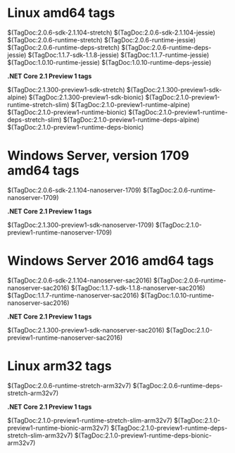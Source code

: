 # Linux amd64 tags

$(TagDoc:2.0.6-sdk-2.1.104-stretch)
$(TagDoc:2.0.6-sdk-2.1.104-jessie)
$(TagDoc:2.0.6-runtime-stretch)
$(TagDoc:2.0.6-runtime-jessie)
$(TagDoc:2.0.6-runtime-deps-stretch)
$(TagDoc:2.0.6-runtime-deps-jessie)
$(TagDoc:1.1.7-sdk-1.1.8-jessie)
$(TagDoc:1.1.7-runtime-jessie)
$(TagDoc:1.0.10-runtime-jessie)
$(TagDoc:1.0.10-runtime-deps-jessie)

**.NET Core 2.1 Preview 1 tags**

$(TagDoc:2.1.300-preview1-sdk-stretch)
$(TagDoc:2.1.300-preview1-sdk-alpine)
$(TagDoc:2.1.300-preview1-sdk-bionic)
$(TagDoc:2.1.0-preview1-runtime-stretch-slim)
$(TagDoc:2.1.0-preview1-runtime-alpine)
$(TagDoc:2.1.0-preview1-runtime-bionic)
$(TagDoc:2.1.0-preview1-runtime-deps-stretch-slim)
$(TagDoc:2.1.0-preview1-runtime-deps-alpine)
$(TagDoc:2.1.0-preview1-runtime-deps-bionic)

# Windows Server, version 1709 amd64 tags

$(TagDoc:2.0.6-sdk-2.1.104-nanoserver-1709)
$(TagDoc:2.0.6-runtime-nanoserver-1709)

**.NET Core 2.1 Preview 1 tags**

$(TagDoc:2.1.300-preview1-sdk-nanoserver-1709)
$(TagDoc:2.1.0-preview1-runtime-nanoserver-1709)

# Windows Server 2016 amd64 tags

$(TagDoc:2.0.6-sdk-2.1.104-nanoserver-sac2016)
$(TagDoc:2.0.6-runtime-nanoserver-sac2016)
$(TagDoc:1.1.7-sdk-1.1.8-nanoserver-sac2016)
$(TagDoc:1.1.7-runtime-nanoserver-sac2016)
$(TagDoc:1.0.10-runtime-nanoserver-sac2016)

**.NET Core 2.1 Preview 1 tags**

$(TagDoc:2.1.300-preview1-sdk-nanoserver-sac2016)
$(TagDoc:2.1.0-preview1-runtime-nanoserver-sac2016)

# Linux arm32 tags

$(TagDoc:2.0.6-runtime-stretch-arm32v7)
$(TagDoc:2.0.6-runtime-deps-stretch-arm32v7)

**.NET Core 2.1 Preview 1 tags**

$(TagDoc:2.1.0-preview1-runtime-stretch-slim-arm32v7)
$(TagDoc:2.1.0-preview1-runtime-bionic-arm32v7)
$(TagDoc:2.1.0-preview1-runtime-deps-stretch-slim-arm32v7)
$(TagDoc:2.1.0-preview1-runtime-deps-bionic-arm32v7)

